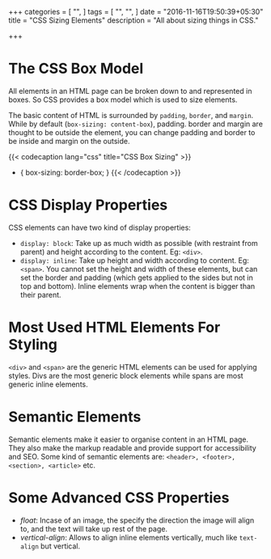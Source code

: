 +++
categories = [
  "",
]
tags = [
  "",
  "",
]
date = "2016-11-16T19:50:39+05:30"
title = "CSS Sizing Elements"
description = "All about sizing things in CSS."

+++

# The CSS Box Model

All elements in an HTML page can be broken down to and represented in boxes. So CSS provides a box model which is used to size elements.

The basic content of HTML is surrounded by `padding`, `border`, and `margin`. While by default (`box-sizing: content-box`), padding. border and margin are thought to be outside the element, you can change padding and border to be inside and margin on the outside.

{{< codecaption lang="css" title="CSS Box Sizing" >}}
* {
    box-sizing: border-box;
}
{{< /codecaption >}}

# CSS Display Properties

CSS elements can have two kind of display properties:

* `display: block`: Take up as much width as possible (with restraint from parent) and height according to the content. Eg: `<div>`.
* `display: inline`: Take up height and width according to content. Eg: `<span>`. You cannot set the height and width of these elements, but can set the border and padding (which gets applied to the sides but not in top and bottom). Inline elements wrap when the content is bigger than their parent.

# Most Used HTML Elements For Styling

`<div>` and `<span>` are the generic HTML elements can be used for applying styles. Divs are the most generic block elements while spans are most generic inline elements. 

# Semantic Elements

Semantic elements make it easier to organise content in an HTML page. They also make the markup readable and provide support for accessibility and SEO. Some kind of semantic elements are: `<header>, <footer>, <section>, <article>` etc.

# Some Advanced CSS Properties

* _float_: Incase of an image, the specify the direction the image will align to, and the text will take up rest of the page.
* _vertical-align_: Allows to align inline elements vertically, much like `text-align` but vertical.
